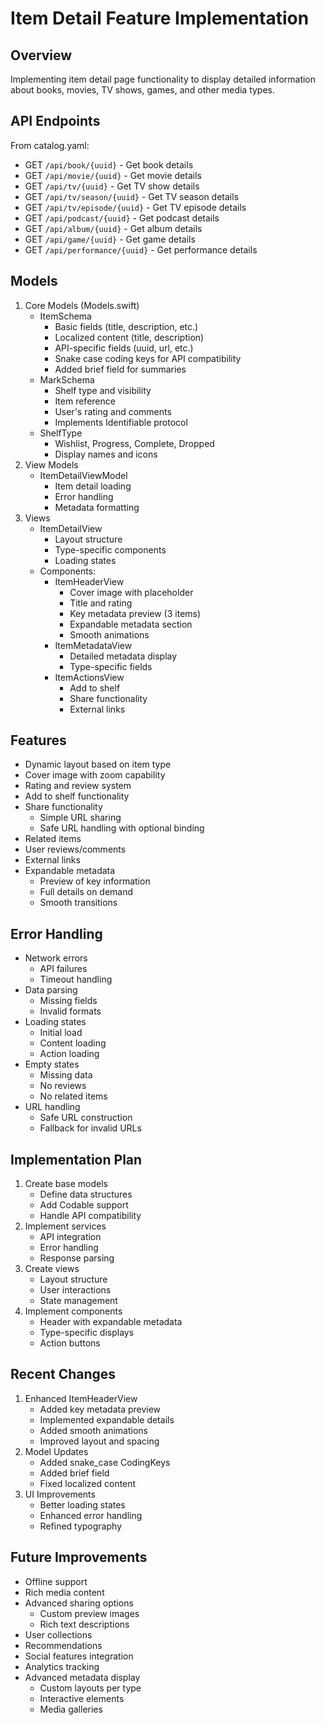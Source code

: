# Item Detail Feature Implementation

## Overview
Implementing item detail page functionality to display detailed information about books, movies, TV shows, games, and other media types.

## API Endpoints
From catalog.yaml:
- GET `/api/book/{uuid}` - Get book details
- GET `/api/movie/{uuid}` - Get movie details
- GET `/api/tv/{uuid}` - Get TV show details
- GET `/api/tv/season/{uuid}` - Get TV season details
- GET `/api/tv/episode/{uuid}` - Get TV episode details
- GET `/api/podcast/{uuid}` - Get podcast details
- GET `/api/album/{uuid}` - Get album details
- GET `/api/game/{uuid}` - Get game details
- GET `/api/performance/{uuid}` - Get performance details

## Models
1. Core Models (Models.swift)
   - ItemSchema
     - Basic fields (title, description, etc.)
     - Localized content (title, description)
     - API-specific fields (uuid, url, etc.)
     - Snake case coding keys for API compatibility
     - Added brief field for summaries
   - MarkSchema
     - Shelf type and visibility
     - Item reference
     - User's rating and comments
     - Implements Identifiable protocol
   - ShelfType
     - Wishlist, Progress, Complete, Dropped
     - Display names and icons
2. View Models
   - ItemDetailViewModel
     - Item detail loading
     - Error handling
     - Metadata formatting
3. Views
   - ItemDetailView
     - Layout structure
     - Type-specific components
     - Loading states
   - Components:
     - ItemHeaderView
       - Cover image with placeholder
       - Title and rating
       - Key metadata preview (3 items)
       - Expandable metadata section
       - Smooth animations
     - ItemMetadataView
       - Detailed metadata display
       - Type-specific fields
     - ItemActionsView
       - Add to shelf
       - Share functionality
       - External links

## Features
- Dynamic layout based on item type
- Cover image with zoom capability
- Rating and review system
- Add to shelf functionality
- Share functionality
  - Simple URL sharing
  - Safe URL handling with optional binding
- Related items
- User reviews/comments
- External links
- Expandable metadata
  - Preview of key information
  - Full details on demand
  - Smooth transitions

## Error Handling
- Network errors
  - API failures
  - Timeout handling
- Data parsing
  - Missing fields
  - Invalid formats
- Loading states
  - Initial load
  - Content loading
  - Action loading
- Empty states
  - Missing data
  - No reviews
  - No related items
- URL handling
  - Safe URL construction
  - Fallback for invalid URLs

## Implementation Plan
1. Create base models
   - Define data structures
   - Add Codable support
   - Handle API compatibility
2. Implement services
   - API integration
   - Error handling
   - Response parsing
3. Create views
   - Layout structure
   - User interactions
   - State management
4. Implement components
   - Header with expandable metadata
   - Type-specific displays
   - Action buttons

## Recent Changes
1. Enhanced ItemHeaderView
   - Added key metadata preview
   - Implemented expandable details
   - Added smooth animations
   - Improved layout and spacing
2. Model Updates
   - Added snake_case CodingKeys
   - Added brief field
   - Fixed localized content
3. UI Improvements
   - Better loading states
   - Enhanced error handling
   - Refined typography

## Future Improvements
- Offline support
- Rich media content
- Advanced sharing options
  - Custom preview images
  - Rich text descriptions
- User collections
- Recommendations
- Social features integration
- Analytics tracking
- Advanced metadata display
  - Custom layouts per type
  - Interactive elements
  - Media galleries 